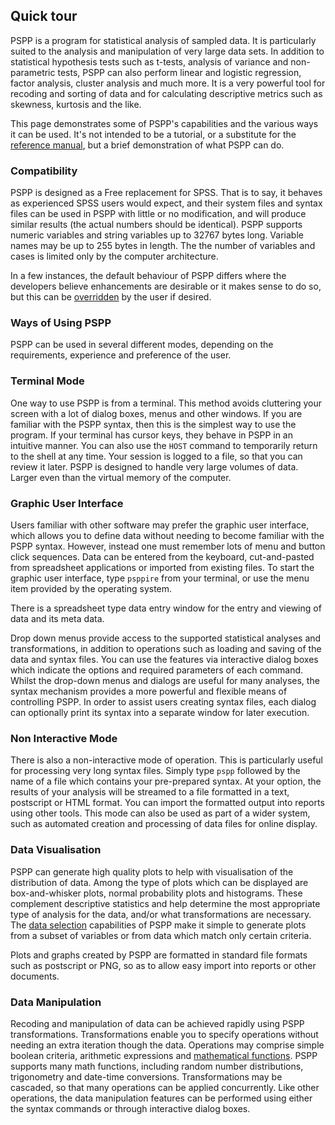 ## Quick tour

PSPP is a program for statistical analysis of sampled data. It is particularly suited to the analysis and manipulation of very large data sets. In addition to statistical hypothesis tests such as t-tests, analysis of variance and non-parametric tests, PSPP can also perform linear and logistic regression, factor analysis, cluster analysis and much more. It is a very powerful tool for recoding and sorting of data and for calculating descriptive metrics such as skewness, kurtosis and the like.

This page demonstrates some of PSPP's capabilities and the various ways it can be used. It's not intended to be a tutorial, or a substitute for the [reference manual](http://www.gnu.org/software/pspp/manual/html_node/index.html), but a brief demonstration of what PSPP can do.

### Compatibility

PSPP is designed as a Free replacement for SPSS. That is to say, it behaves as experienced SPSS users would expect, and their system files and syntax files can be used in PSPP with little or no modification, and will produce similar results (the actual numbers should be identical). PSPP supports numeric variables and string variables up to 32767 bytes long. Variable names may be up to 255 bytes in length. The the number of variables and cases is limited only by the computer architecture.

In a few instances, the default behaviour of PSPP differs where the developers believe enhancements are desirable or it makes sense to do so, but this can be [overridden](http://www.gnu.org/software/pspp/manual/html_node/Configuration-Options.html) by the user if desired.

### Ways of Using PSPP

PSPP can be used in several different modes, depending on the requirements, experience and preference of the user.

### Terminal Mode

One way to use PSPP is from a terminal. This method avoids cluttering your screen with a lot of dialog boxes, menus and other windows. If you are familiar with the PSPP syntax, then this is the simplest way to use the program. If your terminal has cursor keys, they behave in PSPP in an intuitive manner. You can also use the `HOST` command to temporarily return to the shell at any time. Your session is logged to a file, so that you can review it later. PSPP is designed to handle very large volumes of data. Larger even than the virtual memory of the computer.

### Graphic User Interface

Users familiar with other software may prefer the graphic user interface, which allows you to define data without needing to become familiar with the PSPP syntax. However, instead one must remember lots of menu and button click sequences. Data can be entered from the keyboard, cut-and-pasted from spreadsheet applications or imported from existing files. To start the graphic user interface, type `psppire` from your terminal, or use the menu item provided by the operating system.

There is a spreadsheet type data entry window for the entry and viewing of data and its meta data.

Drop down menus provide access to the supported statistical analyses and transformations, in addition to operations such as loading and saving of the data and syntax files. You can use the features via interactive dialog boxes which indicate the options and required parameters of each command. Whilst the drop-down menus and dialogs are useful for many analyses, the syntax mechanism provides a more powerful and flexible means of controlling PSPP. In order to assist users creating syntax files, each dialog can optionally print its syntax into a separate window for later execution.

### Non Interactive Mode

There is also a non-interactive mode of operation. This is particularly useful for processing very long syntax files. Simply type `pspp` followed by the name of a file which contains your pre-prepared syntax. At your option, the results of your analysis will be streamed to a file formatted in a text, postscript or HTML format. You can import the formatted output into reports using other tools. This mode can also be used as part of a wider system, such as automated creation and processing of data files for online display.

### Data Visualisation

PSPP can generate high quality plots to help with visualisation of the distribution of data. Among the type of plots which can be displayed are box-and-whisker plots, normal probability plots and histograms. These complement descriptive statistics and help determine the most appropriate type of analysis for the data, and/or what transformations are necessary. The [data selection](http://www.gnu.org/software/pspp/manual/html_node/Data-Selection.html) capabilities of PSPP make it simple to generate plots from a subset of variables or from data which match only certain criteria.

Plots and graphs created by PSPP are formatted in standard file formats such as postscript or PNG, so as to allow easy import into reports or other documents.

### Data Manipulation

Recoding and manipulation of data can be achieved rapidly using PSPP transformations. Transformations enable you to specify operations without needing an extra iteration though the data. Operations may comprise simple boolean criteria, arithmetic expressions and [mathematical functions](http://www.gnu.org/software/pspp/manual/html_node/Functions.html). PSPP supports many math functions, including random number distributions, trigonometry and date-time conversions. Transformations may be cascaded, so that many operations can be applied concurrently. Like other operations, the data manipulation features can be performed using either the syntax commands or through interactive dialog boxes.

